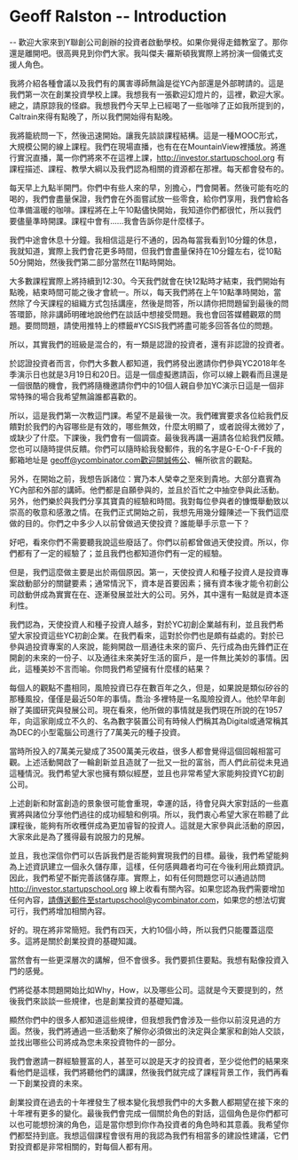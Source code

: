 # Geoff Ralston -- Introduction

-- 歡迎大家來到Y聯創公司創辦的投資者啟動學校。如果你覺得走錯教室了。那你還是離開吧。很高興見到你們大家。我叫傑夫·羅斯頓我實際上將扮演一個儀式支援人角色。

我將介紹各種會議以及我們有的厲害導師無論是從YC內部還是外部聘請的。這是我們第一次在創業投資學校上課。我想我有一張歡迎幻燈片的，這裡，歡迎大家。總之，請原諒我的怪癖。我想我們今天早上已經喝了一些咖啡了正如我所提到的，Caltrain來得有點晚了，所以我們開始得有點晚。

我將籠統問一下，然後迅速開始。讓我先談談課程結構。這是一種MOOC形式，大規模公開的線上課程。我們在現場直播，也有在在MountainView裡播放。將進行實況直播，萬一你們將來不在這裡上課，http://investor.startupschool.org 有課程描述、課程、教學大綱以及我們認為相關的資源都在那裡。每天都會發布的。

每天早上九點半開門。你們中有些人來的早，別擔心，門會開著。然後可能有吃的喝的，我們會盡量保證，我們會在外面嘗試放一些零食，給你們享用，我們會給各位準備溫暖的咖啡。課程將在上午10點儘快開始，我知道你們都很忙，所以我們要儘量準時開課。課程中會有......我會告訴你是什麼樣子。

我們中途會休息十分鐘。我相信這是行不通的，因為每當我看到10分鐘的休息，我就知道，實際上我們會花更多時間，但我們會盡量保持在10分鐘左右，從10點50分開始，然後我們第二部分當然在11點時開始。

大多數課程實際上將持續到12:30。今天我們就會在快12點時才結束，我們開始有點晚，結束時間可能之後才會統一。所以，每天我們將在上午10點準時開始，當然除了今天課程的組織方式包括講座，然後是問答，所以請你把問題留到最後的問答環節，除非講師明確地說他們在談話中想接受問題。我也會回答媒體觀眾的問題。要問問題，請使用推特上的標籤#YCSIS我們將盡可能多回答各位的問題。

所以，其實我們的班級是混合的，有一類是認證的投資者，還有非認證的投資者。

於認證投資者而言，你們大多數人都知道，我們將發出邀請你們參與YC2018年冬季演示日也就是3月19日和20日。這是一個虛擬邀請函，你可以線上觀看而且還是一個很酷的機會，我們將隨機邀請你們中的10個人親自參加YC演示日這是一個非常特殊的場合我希望無論誰都喜歡的。

所以，這是我們第一次教這門課。希望不是最後一次。我們確實要求各位給我們反饋對於我們的內容哪些是有效的，哪些無效，什麼太明顯了，或者說得太微妙了，或缺少了什麼。下課後，我們會有一個調查。最後我再講一遍請各位給我們反饋。您也可以隨時提供反饋。你們可以隨時給我發郵件，我的名字是G-E-O-F-F我的郵箱地址是 geoff@ycombinator.com歡迎開誠佈公、暢所欲言的觀點。

另外，在開始之前，我想告訴諸位：實乃本人榮幸之至來到貴地。大部分嘉賓為YC內部和外部的講師。他們都是自願參與的，並且於百忙之中抽空參與此活動。另外，他們樂於與我們分享其寶貴的經驗和時間。我對每位參與者的慷慨舉動致以崇高的敬意和感激之情。在我們正式開始之前，我想先用幾分鐘陳述一下我們這麼做的目的。你們之中多少人以前曾做過天使投資？誰能舉手示意一下？

好吧，看來你們不需要聽我說這些廢話了。你們以前都曾做過天使投資。所以，你們都有了一定的經驗了；並且我們也都知道你們有一定的經驗。

但是，我們這麼做主要是出於兩個原因。第一，天使投資人和種子投資人是投資專案啟動部分的關鍵要素；通常情況下，資本是首要因素；擁有資本後才能令初創公司啟動併成為實實在在、逐漸發展並壯大的公司。另外，其中還有一點就是資本逐利性。

我們認為，天使投資人和種子投資人越多，對於YC初創企業越有利，並且我們希望大家投資這些YC初創企業。在我們看來，這對於你們也是頗有益處的。對於已參與過投資專案的人來說，能夠開啟一扇通往未來的窗戶、先行成為由先鋒們正在開創的未來的一份子、以及通往未來美好生活的窗戶，是一件無比美妙的事情。因此，這種美妙不言而喻。你問我們希望擁有什麼樣的結果？

每個人的觀點不盡相同，風險投資已存在數百年之久，但是，如果說是類似矽谷的那種風投，僅僅是最近50年的事情。喬治·多裡特是一名風險投資人。他於早年創辦了美國研究與發展公司。現在看來，他所做的事情就是我們現在所說的在1957年，向這家剛成立不久的、名為數字裝置公司有時候人們稱其為Digital或通常稱其為DEC的小型電腦公司進行了7萬美元的種子投資。

當時所投入的7萬美元變成了3500萬美元收益，很多人都會覺得這個回報相當可觀。上述活動開啟了一輪創新並且造就了一批又一批的富翁，而人們此前從未見過這種情況。我們希望大家也擁有類似經歷，並且也非常希望大家能夠投資YC初創公司。

上述創新和財富創造的景象很可能會重現，幸運的話，待會兒與大家對話的一些嘉賓將與諸位分享他們過往的成功經驗和例項。所以，我們衷心希望大家在聆聽了此課程後，能夠有所收穫併成為更加睿智的投資人。這就是大家參與此活動的原因，大家來此是為了獲得最有說服力的見解。

並且，我也深信你們可以告訴我們是否能夠實現我們的目標。最後，我們希望能夠為上述資訊建立一個永久儲存庫，這樣，任何感興趣者均可在今後利用此類資訊。因此，我們希望不斷完善該儲存庫。實際上，如有任何問題您可以通過訪問 http://investor.startupschool.org 線上收看有關內容。如果您認為我們需要增加任何內容，請傳送郵件至startupschool@ycombinator.com，如果您的想法切實可行，我們將增加相關內容。

好的。現在將非常簡短。我們有四天，大約10個小時，所以我們只能覆蓋這麼多。這將是關於創業投資的基礎知識。

當然會有一些更深層次的講解，但不會很多。我們要抓住要點。我想有點像投資入門的感覺。

們將從基本問題開始比如Why，How，以及哪些公司。這就是今天要提到的，然後我們來談談一些規律，也是創業投資的基礎知識。

顯然你們中的很多人都知道這些規律，但我想我們會涉及一些你以前沒見過的方面。然後，我們將通過一些活動來了解你必須做出的決定與企業家和創始人交談，並找出哪些公司將成為您未來投資物件的一部分。

我們會邀請一群經驗豐富的人，甚至可以說是天才的投資者，至少從他們的結果來看他們是這樣，我們將聽他們的講課，然後我們就完成了課程背景工作，我們再看一下創業投資的未來。

創業投資在過去的十年裡發生了根本變化我想我們中的大多數人都期望在接下來的十年裡有更多的變化。最後我們會完成一個關於角色的對話，這個角色是你們都可以也可能想扮演的角色，這是當你想到你作為投資者的角色時和其意義。我希望你們都堅持到底。我想這個課程會很有用的我認為我們有相當多的建設性建議，它們對投資都是非常相關的，對每個人都有用。
